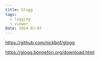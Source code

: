 ```yaml
---
title: Glogg
tags:
  - logging
  - viewer
Date: 2024-03-07
---
```



https://github.com/nickbnf/glogg

https://glogg.bonnefon.org/download.html

# 